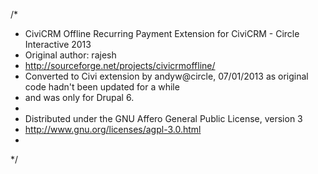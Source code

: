 /* 
 * CiviCRM Offline Recurring Payment Extension for CiviCRM - Circle Interactive 2013
 * Original author: rajesh
 * http://sourceforge.net/projects/civicrmoffline/
 * Converted to Civi extension by andyw@circle, 07/01/2013 as original code hadn't been updated for a while
 * and was only for Drupal 6.
 *
 * Distributed under the GNU Affero General Public License, version 3
 * http://www.gnu.org/licenses/agpl-3.0.html
 *
 */
